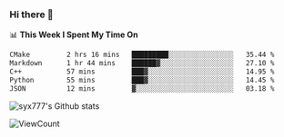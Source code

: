 ### Hi there 👋

<!--
**syx777/syx777** is a ✨ _special_ ✨ repository because its `README.md` (this file) appears on your GitHub profile.

Here are some ideas to get you started:

- 🔭 I’m currently working on ...
- 🌱 I’m currently learning ...
- 👯 I’m looking to collaborate on ...
- 🤔 I’m looking for help with ...
- 💬 Ask me about ...
- 📫 How to reach me: ...
- 😄 Pronouns: ...
- ⚡ Fun fact: ...
-->
📊 **This Week I Spent My Time On** 
<!--START_SECTION:waka-->

```txt
CMake         2 hrs 16 mins   █████████░░░░░░░░░░░░░░░░   35.44 %
Markdown      1 hr 44 mins    ██████▓░░░░░░░░░░░░░░░░░░   27.10 %
C++           57 mins         ███▓░░░░░░░░░░░░░░░░░░░░░   14.95 %
Python        55 mins         ███▓░░░░░░░░░░░░░░░░░░░░░   14.45 %
JSON          12 mins         ▓░░░░░░░░░░░░░░░░░░░░░░░░   03.18 %
```

<!--END_SECTION:waka-->

![syx777's Github stats](https://github-readme-stats.vercel.app/api?username=syx777&show_icons=true)

![ViewCount](https://views.whatilearened.today/views/github/syx777/syx777.svg?cache=remove)
